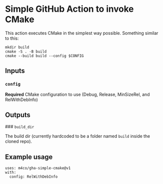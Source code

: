 # Simple GitHub Action to invoke CMake

This action executes CMake in the simplest way possible. Something similar to this:

```
mkdir build
cmake -S . -B build
cmake --build build --config $CONFIG
```

## Inputs

### `config`

**Required** CMake configuration to use (Debug, Release, MinSizeRel, and RelWithDebInfo)

## Outputs

### `build_dir`

The build dir (currently hardcoded to be a folder named `build` inside the cloned repo).

## Example usage

```
uses: m4co/gha-simple-cmake@v1
with:
  config: RelWithDebInfo
```

